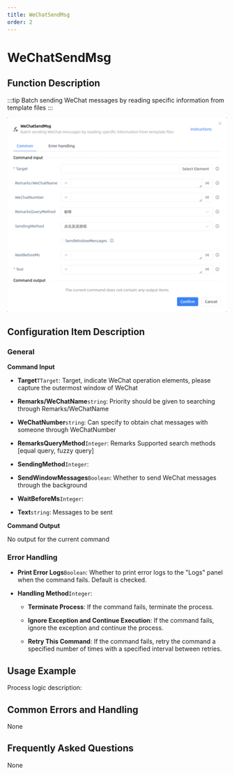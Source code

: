 ```yaml
---
title: WeChatSendMsg
order: 2
---
```


# WeChatSendMsg

## Function Description

:::tip 
Batch sending WeChat messages by reading specific information from template files
:::

![WeChatSendMsg](../../../assets/WeChatSendMsg_command.png)

## Configuration Item Description

### General

**Command Input**

- **Target**`TTarget`: Target, indicate WeChat operation elements, please capture the outermost window of WeChat

- **Remarks/WeChatName**`string`: Priority should be given to searching through Remarks/WeChatName

- **WeChatNumber**`string`: Can specify to obtain chat messages with someone through WeChatNumber

- **RemarksQueryMethod**`Integer`: Remarks Supported search methods [equal query, fuzzy query]

- **SendingMethod**`Integer`: 

- **SendWindowMessages**`Boolean`: Whether to send WeChat messages through the background

- **WaitBeforeMs**`Integer`: 

- **Text**`string`: Messages to be sent


**Command Output**

No output for the current command

### Error Handling

- **Print Error Logs**`Boolean`: Whether to print error logs to the "Logs" panel when the command fails. Default is checked. 

- **Handling Method**`Integer`:

    - **Terminate Process**: If the command fails, terminate the process.

    - **Ignore Exception and Continue Execution**: If the command fails, ignore the exception and continue the process.

    - **Retry This Command**: If the command fails, retry the command a specified number of times with a specified interval between retries.

## Usage Example

Process logic description:

## Common Errors and Handling

None

## Frequently Asked Questions

None

